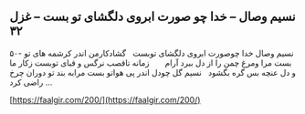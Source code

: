 ## نسیم وصال – خدا چو صورت ابروی دلگشای تو بست – غزل ۳۲


۵۰- نسیم وصال خدا چوصورت ابروی دلگشای توبست   گشادکارمن اندر کرشمه های تو بست مرا ومرغ چمن را از دل ببرد آرام       زمانه تاقصب نرگس و قبای توبست زکار ما و دل عنچه بس گره بگشود   نسیم گل چودل اندر پی هواتو بست مرابه بند تو دوران چرخ راضی کرد &#8230;

[https://faalgir.com/200/](https://faalgir.com/200/) 